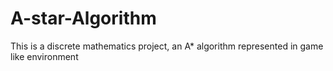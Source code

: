 # A-star-Algorithm
This is a discrete mathematics project, an A* algorithm represented in game like environment
